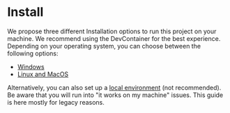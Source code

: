 # Install

We propose three different Installation options to run this project on your machine.
We recommend using the DevContainer for the best experience.
Depending on your operating system, you can choose between the following options:

- [Windows](install_devcontainer_windows.md)
- [Linux and MacOS](install_devcontainer.md)

Alternatively, you can also set up a [local environment](install_local.md) (not recommended). Be aware that you will run into "it works on my machine" issues. This guide is here mostly for legacy reasons.